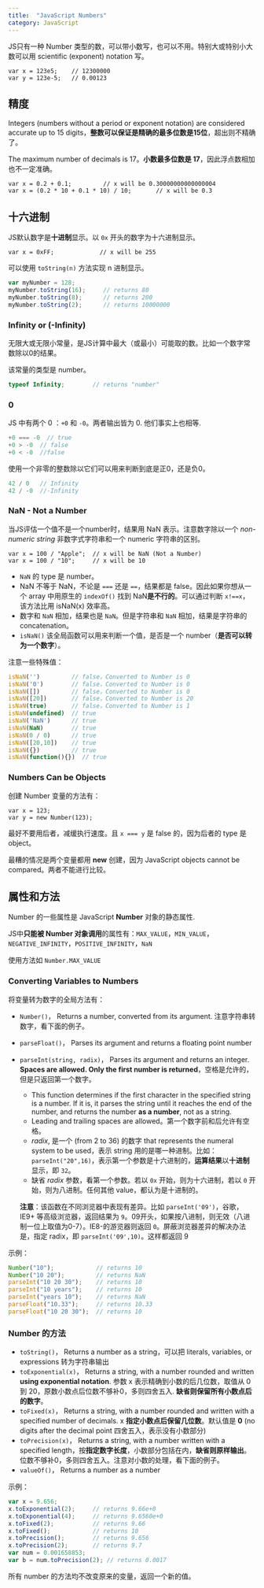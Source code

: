 ```yaml
---
title:  "JavaScript Numbers"
category: JavaScript
---
```

JS只有一种 Number 类型的数，可以带小数写，也可以不用。特别大或特别小大数可以用 scientific (exponent) notation 写。

    var x = 123e5;    // 12300000
    var y = 123e-5;   // 0.00123

## 精度

Integers (numbers without a period or exponent notation) are considered accurate up to 15 digits，**整数可以保证是精确的最多位数是15位**，超出则不精确了。

The maximum number of decimals is 17。**小数最多位数是 17**，因此<span class="t-blue">浮点数相加也不一定准确</span>。

    var x = 0.2 + 0.1;         // x will be 0.30000000000000004
    var x = (0.2 * 10 + 0.1 * 10) / 10;       // x will be 0.3

<!--more-->

## 十六进制

JS默认数字是**十进制**显示。以 `0x` 开头的数字为十六进制显示。

    var x = 0xFF;             // x will be 255

可以使用 `toString(n)` 方法实现 n 进制显示。

```js
var myNumber = 128;
myNumber.toString(16);     // returns 80
myNumber.toString(8);      // returns 200
myNumber.toString(2);      // returns 10000000
```

### Infinity or (-Infinity)

无限大或无限小常量，是JS计算中最大（或最小）可能取的数。比如一个数字常数除以0的结果。

该常量的类型是 number。

```js
typeof Infinity;        // returns "number"
```

### 0

JS 中有两个 0 ：`+0` 和 `-0`。两者输出皆为 0. 他们事实上也相等.

```js
+0 === -0  // true
+0 > -0  // false
+0 < -0  //false
```

使用一个非零的整数除以它们可以用来判断到底是正0，还是负0。

```js
42 / 0   // Infinity
42 / -0  //-Infinity
```

### NaN - Not a Number

当JS评估一个值不是一个number时，结果用 NaN 表示。注意数字除以一个 _non-numeric string_ 非数字式字符串和一个 numeric 字符串的区别。

    var x = 100 / "Apple";  // x will be NaN (Not a Number)
    var x = 100 / "10";     // x will be 10

+ `NaN` 的 type 是 number。
+ NaN 不等于 NaN，不论是 `===` 还是 `==`，结果都是 false。因此如果你想从一个 array 中用原生的 `indexOf()` 找到 NaN**是不行的**。<span class="t-blue">可以通过判断 `x!==x`</span>，该方法比用 isNaN(x) 效率高。
+ 数字和 `NaN` 相加，结果也是 `NaN`。但是字符串和 `NaN` 相加，结果是字符串的 concatenation。
+ `isNaN()` 该全局函数可以用来判断一个值，是否是一个 number（**是否可以转为一个数字**）。

注意一些特殊值：

```js
isNaN('')         // false，Converted to Number is 0
isNaN('0')        // false，Converted to Number is 0
isNaN([])         // false，Converted to Number is 0
isNaN([20])       // false，Converted to Number is 20
isNaN(true)       // false，Converted to Number is 1
isNaN(undefined)  // true
isNaN('NaN')      // true
isNaN(NaN)        // true
isNaN(0 / 0)      // true
isNaN([20,10])    // true
isNaN({})         // true
isNaN(function(){})  // true
```

### Numbers Can be Objects

创建 Number 变量的方法有：

    var x = 123;
    var y = new Number(123);

最好不要用后者，减缓执行速度。且 `x === y` 是 false 的，因为后者的 type 是 object。

最糟的情况是两个变量都用 **new** 创建，因为 <span class="t-blue">JavaScript objects cannot be compared</span>。两者不能进行比较。

## 属性和方法

Number 的一些属性是 JavaScript **Number** 对象的<span class="t-red">静态</span>属性.

JS中**只能被 Number 对象调用**的属性有：`MAX_VALUE`，`MIN_VALUE`，`NEGATIVE_INFINITY`，`POSITIVE_INFINITY`，`NaN`

使用方法如 `Number.MAX_VALUE`

### Converting Variables to Numbers

将变量转为数字的全局方法有：

+ `Number()`， Returns a number, converted from its argument. 注意字符串转数字，看下面的例子。
+ `parseFloat()`， Parses its argument and returns a floating point number
+ `parseInt(string, radix)`， Parses its argument and returns an integer. **Spaces are allowed. Only the first number is returned**，空格是允许的，但是只返回第一个数字。

    + This function determines if the first character in the specified string is a number. If it is, it parses the string until it reaches the end of the number, and returns the number **as a number**, not as a string.
    + Leading and trailing spaces are allowed。第一个数字前和后允许有空格。
    + _radix_, 是一个 (from 2 to 36) 的数字 that represents the numeral system to be used，表示 string 用的是哪一种进制。比如：`parseInt("20",16)`，表示第一个参数是十六进制的，**运算结果**以**十进制**显示，即 `32`。
    + 缺省 _radix_ 参数，看第一个参数。若以 `0x` 开始，则为十六进制，若以 `0` 开始，则为八进制。任何其他 value，都认为是十进制的。

    **注意**：该函数在不同浏览器中表现有差异。比如 `parseInt('09')`，谷歌，IE9+ 等高级浏览器，返回结果为 `9`。09开头，如果按八进制，则无效（八进制一位上取值为0-7）。IE8-的游览器则返回 `0`。屏蔽浏览器差异的解决办法是，指定 radix，即 `parseInt('09',10)`。这样都返回 9

示例：

```js
Number("10");            // returns 10
Number("10 20");         // returns NaN
parseInt("10 20 30");    // returns 10
parseInt("10 years");    // returns 10
parseInt("years 10");    // returns NaN
parseFloat("10.33");     // returns 10.33
parseFloat("10 20 30");  // returns 10
```

### Number 的方法

+ `toString()`， Returns a number as a string，可以把 literals, variables, or expressions 转为字符串输出
+ `toExponential(x)`， Returns a string, with a number rounded and written **using exponential notation**. 参数 x 表示精确到小数的后几位数，取值从 0 到 20，原数小数点后位数不够补0，多则四舍五入. **缺省则保留所有小数点后的数字**。
+ `toFixed(x)`， Returns a string, with a number rounded and written with a specified number of decimals. x **指定小数点后保留几位数**。默认值是 **0** (no digits after the decimal point 四舍五入，表示没有小数部分)
+ `toPrecision(x)`， Returns a string, with a number written with a specified length，按**指定数字长度**，小数部分包括在内，**缺省则原样输出**。位数不够补0，多则四舍五入。注意对小数的处理，看下面的例子。
+ `valueOf()`， Returns a number as a number

示例：

```js
var x = 9.656;
x.toExponential(2);     // returns 9.66e+0
x.toExponential(4);     // returns 9.6560e+0
x.toFixed(2);           // returns 9.66
x.toFixed();            // returns 10
x.toPrecision();        // returns 9.656
x.toPrecision(2);       // returns 9.7
var num = 0.001658853;
var b = num.toPrecision(2); // returns 0.0017
```

所有 number 的方法均不改变原来的变量，返回一个新的值。
